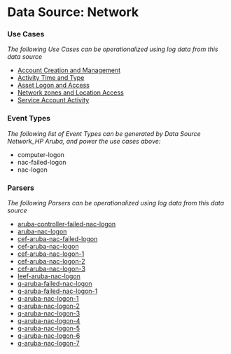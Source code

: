 Data Source: Network
====================

### Use Cases

_The following Use Cases can be operationalized using log data from this data source_

* [Account Creation and Management](usecase_account_creation_and_management.md)
* [Activity Time  and Type](usecase_activity_time__and_type.md)
* [Asset Logon and Access](usecase_asset_logon_and_access.md)
* [Network zones and Location Access](usecase_network_zones_and_location_access.md)
* [Service Account Activity](usecase_service_account_activity.md)


### Event Types

_The following list of Event Types can be generated by Data Source Network_HP Aruba, and power the use cases above:_

- computer-logon
- nac-failed-logon
- nac-logon


### Parsers

_The following Parsers can be operationalized using log data from this data source_

* [aruba-controller-failed-nac-logon](parserContent_aruba-controller-failed-nac-logon.md)
* [aruba-nac-logon](parserContent_aruba-nac-logon.md)
* [cef-aruba-nac-failed-logon](parserContent_cef-aruba-nac-failed-logon.md)
* [cef-aruba-nac-logon](parserContent_cef-aruba-nac-logon.md)
* [cef-aruba-nac-logon-1](parserContent_cef-aruba-nac-logon-1.md)
* [cef-aruba-nac-logon-2](parserContent_cef-aruba-nac-logon-2.md)
* [cef-aruba-nac-logon-3](parserContent_cef-aruba-nac-logon-3.md)
* [leef-aruba-nac-logon](parserContent_leef-aruba-nac-logon.md)
* [q-aruba-failed-nac-logon](parserContent_q-aruba-failed-nac-logon.md)
* [q-aruba-failed-nac-logon-1](parserContent_q-aruba-failed-nac-logon-1.md)
* [q-aruba-nac-logon-1](parserContent_q-aruba-nac-logon-1.md)
* [q-aruba-nac-logon-2](parserContent_q-aruba-nac-logon-2.md)
* [q-aruba-nac-logon-3](parserContent_q-aruba-nac-logon-3.md)
* [q-aruba-nac-logon-4](parserContent_q-aruba-nac-logon-4.md)
* [q-aruba-nac-logon-5](parserContent_q-aruba-nac-logon-5.md)
* [q-aruba-nac-logon-6](parserContent_q-aruba-nac-logon-6.md)
* [q-aruba-nac-logon-7](parserContent_q-aruba-nac-logon-7.md)
